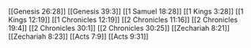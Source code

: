 [[Genesis 26:28]]
[[Genesis 39:3]]
[[1 Samuel 18:28]]
[[1 Kings 3:28]]
[[1 Kings 12:19]]
[[1 Chronicles 12:19]]
[[2 Chronicles 11:16]]
[[2 Chronicles 19:4]]
[[2 Chronicles 30:1]]
[[2 Chronicles 30:25]]
[[Zechariah 8:21]]
[[Zechariah 8:23]]
[[Acts 7:9]]
[[Acts 9:31]]
